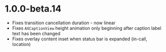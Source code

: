 # 1.0.0-beta.14
- Fixes transition cancellation duration - now linear
- Fixes `AXCaptionView` height animation only beginning after caption label text has been changed
- Fixes overlay content inset when status bar is expanded (in-call, location)
